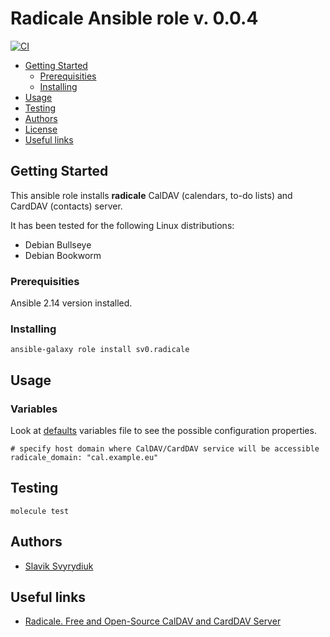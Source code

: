 Radicale Ansible role v. 0.0.4
==============================
[![CI](https://github.com/sv0/ansible-radicale/actions/workflows/ci.yml/badge.svg)](https://github.com/sv0/ansible-radicale/actions/workflows/ci.yml)

- [Getting Started](#getting-started)
  - [Prerequisities](#prerequisities)
  - [Installing](#installing)
- [Usage](#usage)
- [Testing](#testing)
- [Authors](#authors)
- [License](#license)
- [Useful links](#useful-links)


## Getting Started

This ansible role installs **radicale**  CalDAV (calendars, to-do lists) and CardDAV (contacts) server.

It has been tested for the following Linux distributions:

* Debian Bullseye
* Debian Bookworm


### Prerequisities

Ansible 2.14 version installed.


### Installing

    ansible-galaxy role install sv0.radicale


## Usage

### Variables

Look at [defaults](defaults/main.yml) variables file to see the
possible configuration properties.

    # specify host domain where CalDAV/CardDAV service will be accessible
    radicale_domain: "cal.example.eu"


## Testing

    molecule test


## Authors

- [Slavik Svyrydiuk](https://slavik.svyrydiuk.eu)


## Useful links

- [Radicale. Free and Open-Source CalDAV and CardDAV Server](https://radicale.org/v3.html)
